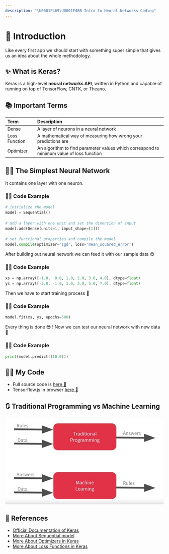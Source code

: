 ```yaml
---
description: "\U0001F469‍\U0001F4BB Intro to Neural Networks Coding"
---
```


# 🌱 Introduction

Like every first app we should start with something super simple that gives us an idea about the whole methodology.

## ✨ What is Keras?

Keras is a high-level **neural networks API**, written in Python and capable of running on top of TensorFlow, CNTK, or Theano.

## 📚 Important Terms

| Term | Description |
| :--- | :--- |
| Dense | A layer of neurons in a neural network |
| Loss Function | A mathematical way of measuring how wrong your predictions are |
| Optimizer | An algorithm to find parameter values which correspond to minimum value of loss function |

## 👩‍🔬 The Simplest Neural Network

It contains one layer with one neuron.

### 👩‍💻 Code Example

```python
# initialize the model
model = Sequential()

# add a layer with one unit and set the dimension of input 
model.add(Dense(units=1, input_shape=[1]))

# set functional properties and compile the model
model.compile(optimizer='sgd', loss='mean_squared_error')
```

After building out neural network we can feed it with our sample data 😋

### 👩‍💻 Code Example

```python
xs = np.array([-1.0,  0.0, 1.0, 2.0, 3.0, 4.0], dtype=float)
ys = np.array([-3.0, -1.0, 1.0, 3.0, 5.0, 7.0], dtype=float)
```

Then we have to start training process 🚀

### 👩‍💻 Code Example

```python
model.fit(xs, ys, epochs=500)
```

Every thing is done 😎 ! Now we can test our neural network with new data 🎉

### 👩‍💻 Code Example

```python
print(model.predict([10.0]))
```

## 👩‍💻 My Code

* Full source code is [here 🐾](https://github.com/asmaamirkhan/DeepLearningNotes/tree/990b0a5fd130dafe31655c915eb45c9774b8521f/1-HelloWorld/HelloWorldWithTF.ipynb)
* Tensorflow.js in browser [here 🐾](https://github.com/asmaamirkhan/DeepLearningNotes/tree/990b0a5fd130dafe31655c915eb45c9774b8521f/1-HelloWorld/1-TFJS.html)

## 🔃 Traditional Programming vs Machine Learning

![](../.gitbook/assets/traditionalprogvsml.JPG)

## 🧐 References

* [Official Documentation of Keras](https://keras.io/)
* [More About Sequential model](https://keras.io/getting-started/sequential-model-guide/)
* [More About Optimizers in Keras](https://keras.io/optimizers/)
* [More About Loss Functions in Keras](https://keras.io/losses/)

